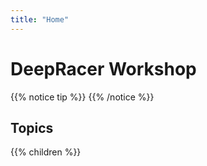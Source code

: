 ```yaml
---
title: "Home"
---
```


# DeepRacer Workshop

{{% notice tip %}}
{{% /notice %}}

## Topics

{{% children %}}
